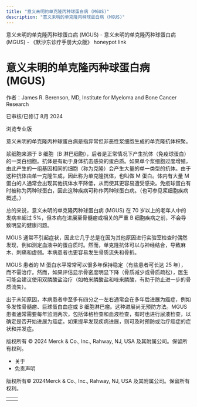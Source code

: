 ```yaml
---
title: "意义未明的单克隆丙种球蛋白病 (MGUS)"
description: "意义未明的单克隆丙种球蛋白病 (MGUS)"
---
```


﻿意义未明的单克隆丙种球蛋白病 (MGUS) - 意义未明的单克隆丙种球蛋白病 (MGUS) - 《默沙东诊疗手册大众版》 honeypot link

# 意义未明的单克隆丙种球蛋白病 (MGUS)

作者：James R. Berenson, MD, Institute for Myeloma and Bone Cancer Research

已审核/已修订 8月 2024

浏览专业版

意义未明的单克隆丙种球蛋白病是指异常但非恶性浆细胞生成的单克隆抗体积聚。

浆细胞来源于 B 细胞（B 淋巴细胞），后者是正常情况下产生抗体（免疫球蛋白）的一类白细胞。抗体是有助于身体抗击感染的蛋白质。如果单个浆细胞过度增殖，由此产生的一组基因相同的细胞（称为克隆）会产生大量的单一类型的抗体。由于这种抗体由单一克隆生成，因此称为单克隆抗体，也叫做 M 蛋白。体内有大量 M 蛋白的人通常会出现其他抗体水平降低，从而使其更容易遭受感染。免疫球蛋白有时被称为丙种球蛋白，因此这种疾病可称作丙种球蛋白病。（也可参见浆细胞疾病概述。）

总的来说，意义未明的单克隆丙种球蛋白病 (MGUS) 在 70 岁以上的老年人中的发病率超过 5%，但本病在进展至骨髓瘤或相关的严重 B 细胞疾病之前，不会导致明显的健康问题。

MGUS 通常不引起症状，因此它几乎总是在因为其他原因进行实验室检查时偶然发现，例如测定血液中的蛋白质时。然而，单克隆抗体可以与神经结合，导致麻木、刺痛和虚弱。本病患者也更容易发生骨质流失和骨折。

MGUS 患者的 M 蛋白水平常常可以很多年保持稳定（有些患者可长达 25 年），而不需治疗。然而，如果评估显示骨密度明显下降（骨质减少或骨质疏松），医生可能会建议使用双膦酸盐治疗（如帕米膦酸盐和唑来膦酸，有助于防止进一步的骨质流失）。

出于未知原因，本病患者中至多有四分之一左右通常会在多年后进展为癌症，例如多发性骨髓瘤、巨球蛋白血症或 B 细胞淋巴瘤。这种进展尚无预防方法。MGUS 患者通常需要每年监测两次，包括体格检查和血液检查，有时也进行尿液检查，以确定是否开始进展为癌症。如果提早发现疾病进展，则可及时预防或治疗癌症的症状和并发症。



版权所有 © 2024
Merck & Co., Inc., Rahway, NJ, USA 及其附属公司。保留所有权利。

- 关于
- 免责声明

版权所有© 2024Merck & Co., Inc., Rahway, NJ, USA 及其附属公司。保留所有权利。

|     |     |
| --- | --- |
|  |  |